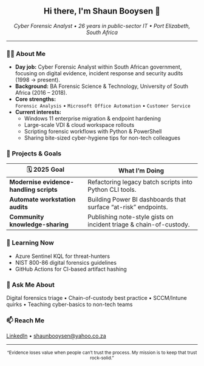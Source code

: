 <!-- Profile README for https://github.com/shaunbooysen -->
<h2 align="center">Hi there, I'm Shaun Booysen 👋</h2>

<p align="center">
  <em>Cyber Forensic Analyst • 26 years in public-sector IT • Port Elizabeth, South Africa</em>
</p>

---

### 👨‍💻 About Me
- **Day job:** Cyber Forensic Analyst within South African government, focusing on digital evidence, incident response and security audits (1998 → present).
- **Background:** BA Forensic Science & Technology, University of South Africa (2016 – 2018).
- **Core strengths:**  
  `Forensic Analysis` • `Microsoft Office Automation` • `Customer Service`
- **Current interests:**  
  - Windows 11 enterprise migration & endpoint hardening  
  - Large-scale VDI & cloud workspace rollouts  
  - Scripting forensic workflows with Python & PowerShell  
  - Sharing bite-sized cyber-hygiene tips for non-tech colleagues

### 🔭 Projects & Goals
| 🗓 2025 Goal | What I’m Doing |
|--------------|----------------|
| **Modernise evidence-handling scripts** | Refactoring legacy batch scripts into Python CLI tools. |
| **Automate workstation audits** | Building Power BI dashboards that surface “at-risk” endpoints. |
| **Community knowledge-sharing** | Publishing note-style gists on incident triage & chain-of-custody. |

### 🌱 Learning Now
- Azure Sentinel KQL for threat-hunters  
- NIST 800-86 digital forensics guidelines  
- GitHub Actions for CI-based artifact hashing

### 💬 Ask Me About
Digital forensics triage • Chain-of-custody best practice • SCCM/Intune quirks • Teaching cyber-basics to non-tech teams

### 📫 Reach Me
[LinkedIn](https://www.linkedin.com/in/shaun-booysen-79012b82) • shaunbooysen@yahoo.co.za

---

<p align="center">
  <sub>“Evidence loses value when people can’t trust the process. My mission is to keep that trust rock-solid.” </sub>
</p>
